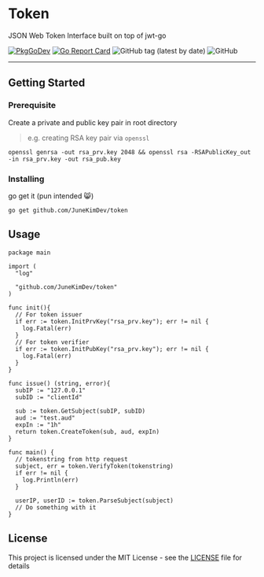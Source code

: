 # Token

JSON Web Token Interface built on top of jwt-go

[![PkgGoDev](https://pkg.go.dev/badge/github.com/JuneKimDev/token)](https://pkg.go.dev/github.com/JuneKimDev/token)
[![Go Report Card](https://goreportcard.com/badge/github.com/JuneKimDev/token)](https://goreportcard.com/report/github.com/JuneKimDev/token)
![GitHub tag (latest by date)](https://img.shields.io/github/v/tag/JuneKimDev/token)
![GitHub](https://img.shields.io/github/license/JuneKimDev/token)

---

## Getting Started

### Prerequisite

Create a private and public key pair in root directory

> e.g. creating RSA key pair via `openssl`

```shell
openssl genrsa -out rsa_prv.key 2048 && openssl rsa -RSAPublicKey_out -in rsa_prv.key -out rsa_pub.key
```

### Installing

go get it (pun intended :smile_cat:)

```shell
go get github.com/JuneKimDev/token
```

## Usage

```golang
package main

import (
  "log"

  "github.com/JuneKimDev/token"
)

func init(){
  // For token issuer
  if err := token.InitPrvKey("rsa_prv.key"); err != nil {
    log.Fatal(err)
  }
  // For token verifier
  if err := token.InitPubKey("rsa_prv.key"); err != nil {
    log.Fatal(err)
  }
}

func issue() (string, error){
  subIP := "127.0.0.1"
  subID := "clientId"

  sub := token.GetSubject(subIP, subID)
  aud := "test.aud"
  expIn := "1h"
  return token.CreateToken(sub, aud, expIn)
}

func main() {
  // tokenstring from http request
  subject, err = token.VerifyToken(tokenstring)
  if err != nil {
    log.Println(err)
  }

  userIP, userID := token.ParseSubject(subject)
  // Do something with it
}
```

## License

This project is licensed under the MIT License - see the [LICENSE](LICENSE) file for details
